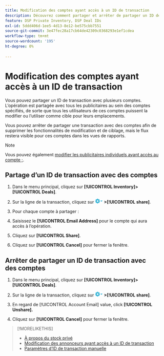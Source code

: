 ```yaml
---
title: Modification des comptes ayant accès à un ID de transaction
description: Découvrez comment partager et arrêter de partager un ID de transaction avec différents comptes.
feature: DSP Private Inventory, DSP Deal IDs
exl-id: 5ddd406d-1ee5-4d13-8e12-be575cbb7551
source-git-commit: 3e47fec28a17cb64de42309c0368293e1ef1cdea
workflow-type: tm+mt
source-wordcount: '195'
ht-degree: 0%

---
```


# Modification des comptes ayant accès à un ID de transaction

Vous pouvez partager un ID de transaction avec plusieurs comptes. L’opération est partagée avec tous les publicitaires au sein des comptes spécifiés, de sorte que tous les utilisateurs de ces comptes puissent la modifier ou l’utiliser comme cible pour leurs emplacements.

Vous pouvez arrêter de partager une transaction avec des comptes afin de supprimer les fonctionnalités de modification et de ciblage, mais le flux restera visible pour ces comptes dans les vues de rapports.

>[!NOTE]
>
> Vous pouvez également [modifier les publicitaires individuels ayant accès au compte ;](deal-id-edit-advertisers.md).

## Partage d’un ID de transaction avec des comptes

1. Dans le menu principal, cliquez sur **[!UICONTROL Inventory]>[!UICONTROL Deals]**.

1. Sur la ligne de la transaction, cliquez sur ![Menu Options](/help/dsp/assets/options-menu.png) **>[!UICONTROL share]**.

1. Pour chaque compte à partager :

1. Saisissez le **[!UICONTROL Email Address]** pour le compte qui aura accès à l’opération.

1. Cliquez sur **[!UICONTROL Share]**.

1. Cliquez sur **[!UICONTROL Cancel]** pour fermer la fenêtre.

## Arrêter de partager un ID de transaction avec des comptes

1. Dans le menu principal, cliquez sur **[!UICONTROL Inventory]>[!UICONTROL Deals]**.

1. Sur la ligne de la transaction, cliquez sur ![Menu Options](/help/dsp/assets/options-menu.png) **>[!UICONTROL share]**.

1. En regard de [!UICONTROL Account Email] value, click **[!UICONTROL Unshare].**

1. Cliquez sur **[!UICONTROL Cancel]** pour fermer la fenêtre.

>[!MORELIKETHIS]
>
>* [À propos du stock privé](private-inventory-about.md)
>* [Modification des annonceurs ayant accès à un ID de transaction](/help/dsp/inventory/deal-id-edit-advertisers.md)
>* [Paramètres d’ID de transaction manuelle](deal-id-settings.md)

